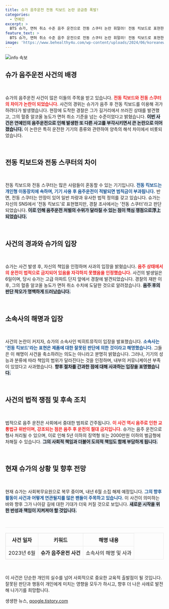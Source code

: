 ```yaml
---
title: 슈가 음주운전 전동 킥보드 논란 궁금증 폭발!
categories:
  - 연예인
excerpt: >
  BTS 슈가, 면허 취소 수준 음주 운전으로 전동 스쿠터 논란 휘말려! 전동 킥보드로 표현한 그가 처벌을 피하려 한 것인지, 소속사는 진화에 나섰다. 알려진 진실은 과연? 클릭해 확인하세요!
feature_text: >
  BTS 슈가, 면허 취소 수준 음주 운전으로 전동 스쿠터 논란 휘말려! 전동 킥보드로 표현한 그가 처벌을 피하려 한 것인지, 소속사는 진화에 나섰다. 알려진 진실은 과연? 클릭해 확인하세요!
image: 'https://www.behealthy4u.com/wp-content/uploads/2024/06/koreanews.jpg'
---
```


<p><img src="https://www.behealthy4u.com/wp-content/uploads/2024/06/koreanews.jpg" alt="info 속보" /></p>

<h2 data-ke-size="size26">슈가 음주운전 사건의 배경</h2>

<p data-ke-size="size16">&nbsp;</p>

<p>슈가의 음주운전 사건이 많은 이들의 주목을 받고 있습니다. <b><span style="color: #ee2323;">전동 킥보드와 전동 스쿠터의 차이가 논란이 되었습니다.</span></b> 사건의 경위는 슈가가 음주 후 전동 킥보드를 이용해 귀가하려다가 발생했습니다. 현장에 도착한 경찰은 그가 길거리에서 쓰러진 상태를 발견했고, 그의 혈중 알코올 농도가 면허 취소 기준을 넘는 수준이었다고 밝혔습니다. <b><span style="background-color: #21538527;">이번 사건은 연예인의 음주운전으로 인해 발생한 또 다른 사고를 부각시키면서 큰 논란으로 이어졌습니다.</span></b> 이 논란은 특히 운전한 기기의 종류와 관련하여 양측의 해석 차이에서 비롯되었습니다. </p>

<p data-ke-size="size16">&nbsp;</p> 

<h2 data-ke-size="size26">전동 킥보드와 전동 스쿠터의 차이</h2>

<p data-ke-size="size16">&nbsp;</p>

<p>전동 킥보드와 전동 스쿠터는 많은 사람들이 혼동할 수 있는 기기입니다. <b><span style="color: #1a5490;">전동 킥보드는 개인형 이동장치에 속하며, 기기 사용 후 음주운전이 적발되면 범칙금이 부과됩니다.</span></b> 반면, 전동 스쿠터는 안장이 있어 일반 차량과 유사한 법적 정의를 갖고 있습니다. 슈가는 자신의 SNS에서 '전동 킥보드'로 표현했지만, 경찰 조사에서는 '전동 스쿠터'라고 판단되었습니다. <b><span style="background-color: #21538527;">이로 인해 음주운전 처벌의 수위가 달라질 수 있는 점이 핵심 쟁점으로浮上 되었습니다.</span></b></p>

<p data-ke-size="size16">&nbsp;</p> 

<h2 data-ke-size="size26">사건의 경과와 슈가의 입장</h2>

<p data-ke-size="size16">&nbsp;</p>

<p>슈가는 사건 발생 후, 자신의 책임을 인정하며 사과의 입장을 밝혔습니다. <b><span style="color: #ee2323;">음주 상태에서의 운전이 법적으로 금지되어 있음을 자각하지 못했음을 인정했습니다.</span></b> 사건의 발생일은 6일이며, 당시 슈가는 고급 아파트 단지 앞에서 경찰에 발견되었습니다. 경찰의 재판 이후, 그의 혈중 알코올 농도가 면허 취소 수치에 도달한 것으로 알려졌습니다. <b><span style="background-color: #21538527;">음주 후의 판단 착오가 명백하게 드러났습니다.</span></b></p>

<p data-ke-size="size16">&nbsp;</p> 

<h2 data-ke-size="size26">소속사의 해명과 입장</h2>

<p data-ke-size="size16">&nbsp;</p>

<p>사건의 논란이 커지자, 슈가의 소속사인 빅히트뮤직이 입장을 발표했습니다. <b><span style="color: #1a5490;">소속사는 '전동 킥보드'라는 표현은 제품에 대한 잘못된 판단에 의한 것이라고 해명했습니다.</span></b> 그들은 이 해명이 사건을 축소하려는 의도는 아니라고 분명히 밝혔습니다. 그러나, 기기의 성능과 분류에 따라 책임의 범위가 달라진다는 것을 인정하며, 내부의 커뮤니케이션 부족이 있었다고 사과했습니다. <b><span style="background-color: #21538527;">향후 절차를 간과한 점에 대해 사과하는 입장을 표명했습니다.</span></b></p>

<p data-ke-size="size16">&nbsp;</p> 

<h2 data-ke-size="size26">사건의 법적 쟁점 및 후속 조치</h2>

<p data-ke-size="size16">&nbsp;</p>

<p>법적으로 음주 운전은 사회에서 중대한 범죄로 간주됩니다. <b><span style="color: #ee2323;">이 사건 역시 음주로 인한 교통법규 위반이며, 강조되는 점은 음주 후 운전의 절대 금지입니다.</span></b> 슈가는 음주 운전으로 형사 처리될 수 있으며, 이로 인해 5년 이하의 징역형 또는 2000만원 이하의 벌금형에 처해질 수 있습니다. <b><span style="background-color: #21538527;">그의 사회적 책임과 더불어 도의적 책임도 함께 부담하게 됩니다.</span></b></p>

<p data-ke-size="size16">&nbsp;</p> 

<h2 data-ke-size="size26">현재 슈가의 상황 및 향후 전망</h2>

<p data-ke-size="size16">&nbsp;</p>

<p>현재 슈가는 사회복무요원으로 복무 중이며, 내년 6월 소집 해제 예정입니다. <b><span style="color: #1a5490;">그의 향후 활동이 사건과 어떻게 연관될지를 많은 팬들이 주목하고 있습니다.</span></b> 이 사건이 의미하는 바와 향후 그가 나아갈 길에 대한 기대가 더욱 커질 것으로 보입니다. <b><span style="background-color: #21538527;">새로운 시작을 위한 반성과 책임이 지켜져야 할 것입니다.</span></b></p>

<p data-ke-size="size16">&nbsp;</p> 

<hr style="height: 1px; border: none; background-color: #eaeaea;" />

<table style="width: 100%; border: 1px solid #eaeaea; border-collapse: collapse;">
    <thead>
        <tr>
            <th style="border: 1px solid #eaeaea; padding: 8px; text-align: center;">사건 일자</th>
            <th style="border: 1px solid #eaeaea; padding: 8px; text-align: center;">키워드</th>
            <th style="border: 1px solid #eaeaea; padding: 8px; text-align: center;">해명 내용</th>
        </tr>
    </thead>
    <tbody>
        <tr>
            <td style="border: 1px solid #eaeaea; padding: 8px; text-align: center;">2023년 6월</td>
            <td style="border: 1px solid #eaeaea; padding: 8px; text-align: center;"><b>슈가 음주운전 사건</b></td>
            <td style="border: 1px solid #eaeaea; padding: 8px; text-align: center;">소속사의 해명 및 사과</td>
        </tr>
    </tbody>
</table>

<p data-ke-size="size16">&nbsp;</p>

<p>이 사건은 단순한 개인의 실수를 넘어 사회적으로 중요한 교육적 출발점이 될 것입니다. 잘못된 판단과 행동이 개인에게 미치는 영향을 모두가 하시고, 향후 더 나은 사례로 발전해 나가기를 희망합니다.</p>
생생한 뉴스, <a href="https://qoogle.tistory.com" rel="dofollow">qoogle.tistory.com</a>


